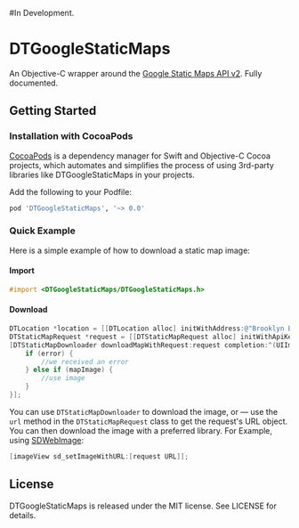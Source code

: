 
#In Development.


# DTGoogleStaticMaps
An Objective-C wrapper around the [Google Static Maps API v2](https://developers.google.com/maps/documentation/static-maps/). Fully documented.

## Getting Started

### Installation with CocoaPods

[CocoaPods](http://cocoapods.org) is a dependency manager for Swift and Objective-C Cocoa projects, which automates and simplifies the process of using 3rd-party libraries like DTGoogleStaticMaps in your projects.

Add the following to your Podfile:

```ruby
pod 'DTGoogleStaticMaps', '~> 0.0'
```

### Quick Example

Here is a simple example of how to download a static map image:

#### Import
```objective-c
#import <DTGoogleStaticMaps/DTGoogleStaticMaps.h>
```

#### Download
```objective-c
DTLocation *location = [[DTLocation alloc] initWithAddress:@"Brooklyn Bridge,New York,NY"];
DTStaticMapRequest *request = [[DTStaticMapRequest alloc] initWithApiKey:@"API_KEY" center:location zoom:12 size:CGSizeMake(200, 200)];
[DTStaticMapDownloader downloadMapWithRequest:request completion:^(UIImage *mapImage, NSError *error) {
    if (error) {
        //we received an error
    } else if (mapImage) {
        //use image
    }
}];
```

You can use `DTStaticMapDownloader` to download the image, or — use the `url` method in the `DTStaticMapRequest` class to get the request's URL object. You can then download the image with a preferred library. For Example, using [SDWebImage](https://github.com/rs/SDWebImage/):
```objective-c
[imageView sd_setImageWithURL:[request URL]];
```

## License
DTGoogleStaticMaps is released under the MIT license. See LICENSE for details.
